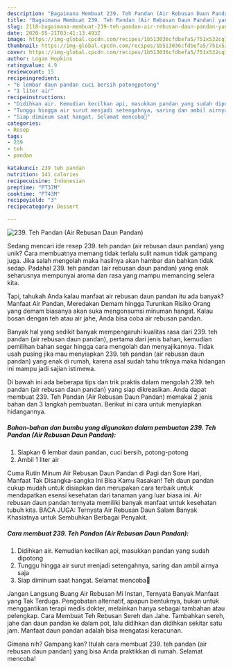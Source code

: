 ```yaml
---
description: "Bagaimana Membuat 239. Teh Pandan (Air Rebusan Daun Pandan) yang Lezat Sekali"
title: "Bagaimana Membuat 239. Teh Pandan (Air Rebusan Daun Pandan) yang Lezat Sekali"
slug: 2118-bagaimana-membuat-239-teh-pandan-air-rebusan-daun-pandan-yang-lezat-sekali
date: 2020-05-21T03:41:13.493Z
image: https://img-global.cpcdn.com/recipes/1b513036cfdbefa5/751x532cq70/239-teh-pandan-air-rebusan-daun-pandan-foto-resep-utama.jpg
thumbnail: https://img-global.cpcdn.com/recipes/1b513036cfdbefa5/751x532cq70/239-teh-pandan-air-rebusan-daun-pandan-foto-resep-utama.jpg
cover: https://img-global.cpcdn.com/recipes/1b513036cfdbefa5/751x532cq70/239-teh-pandan-air-rebusan-daun-pandan-foto-resep-utama.jpg
author: Logan Hopkins
ratingvalue: 4.9
reviewcount: 15
recipeingredient:
- "6 lembar daun pandan cuci bersih potongpotong"
- "1 liter air"
recipeinstructions:
- "Didihkan air. Kemudian kecilkan api, masukkan pandan yang sudah dipotong"
- "Tunggu hingga air surut menjadi setengahnya, saring dan ambil airnya saja"
- "Siap diminum saat hangat. Selamat mencoba💜"
categories:
- Resep
tags:
- 239
- teh
- pandan

katakunci: 239 teh pandan 
nutrition: 141 calories
recipecuisine: Indonesian
preptime: "PT37M"
cooktime: "PT43M"
recipeyield: "3"
recipecategory: Dessert

---
```



![239. Teh Pandan (Air Rebusan Daun Pandan)](https://img-global.cpcdn.com/recipes/1b513036cfdbefa5/751x532cq70/239-teh-pandan-air-rebusan-daun-pandan-foto-resep-utama.jpg)

Sedang mencari ide resep 239. teh pandan (air rebusan daun pandan) yang unik? Cara membuatnya memang tidak terlalu sulit namun tidak gampang juga. Jika salah mengolah maka hasilnya akan hambar dan bahkan tidak sedap. Padahal 239. teh pandan (air rebusan daun pandan) yang enak seharusnya mempunyai aroma dan rasa yang mampu memancing selera kita.

Tapi, tahukah Anda kalau manfaat air rebusan daun pandan itu ada banyak? Manfaat Air Pandan, Meredakan Demam hingga Turunkan Risiko Orang yang demam biasanya akan suka mengonsumsi minuman hangat. Kalau bosan dengan teh atau air jahe, Anda bisa coba air rebusan pandan.

Banyak hal yang sedikit banyak mempengaruhi kualitas rasa dari 239. teh pandan (air rebusan daun pandan), pertama dari jenis bahan, kemudian pemilihan bahan segar hingga cara mengolah dan menyajikannya. Tidak usah pusing jika mau menyiapkan 239. teh pandan (air rebusan daun pandan) yang enak di rumah, karena asal sudah tahu triknya maka hidangan ini mampu jadi sajian istimewa.


Di bawah ini ada beberapa tips dan trik praktis dalam mengolah 239. teh pandan (air rebusan daun pandan) yang siap dikreasikan. Anda dapat membuat 239. Teh Pandan (Air Rebusan Daun Pandan) memakai 2 jenis bahan dan 3 langkah pembuatan. Berikut ini cara untuk menyiapkan hidangannya.

<!--inarticleads1-->

##### Bahan-bahan dan bumbu yang digunakan dalam pembuatan 239. Teh Pandan (Air Rebusan Daun Pandan):

1. Siapkan 6 lembar daun pandan, cuci bersih, potong-potong
1. Ambil 1 liter air


Cuma Rutin Minum Air Rebusan Daun Pandan di Pagi dan Sore Hari, Manfaat Tak Disangka-sangka Ini Bisa Kamu Rasakan! Teh daun pandan cukup mudah untuk disiapkan dan merupakan cara terbaik untuk mendapatkan esensi kesehatan dari tanaman yang luar biasa ini. Air rebusan daun pandan ternyata memiliki banyak manfaat untuk kesehatan tubuh kita. BACA JUGA: Ternyata Air Rebusan Daun Salam Banyak Khasiatnya untuk Sembuhkan Berbagai Penyakit. 

<!--inarticleads2-->

##### Cara membuat 239. Teh Pandan (Air Rebusan Daun Pandan):

1. Didihkan air. Kemudian kecilkan api, masukkan pandan yang sudah dipotong
1. Tunggu hingga air surut menjadi setengahnya, saring dan ambil airnya saja
1. Siap diminum saat hangat. Selamat mencoba💜


Jangan Langsung Buang Air Rebusan Mi Instan, Ternyata Banyak Manfaat yang Tak Terduga. Pengobatan alternatif, apapun bentuknya, bukan untuk menggantikan terapi medis dokter, melainkan hanya sebagai tambahan atau pelengkap. Cara Membuat Teh Rebusan Sereh dan Jahe. Tambahkan sereh, jahe dan daun pandan ke dalam pot, lalu didihkan dan didihkan sekitar satu jam. Manfaat daun pandan adalah bisa mengatasi keracunan. 

Gimana nih? Gampang kan? Itulah cara membuat 239. teh pandan (air rebusan daun pandan) yang bisa Anda praktikkan di rumah. Selamat mencoba!
